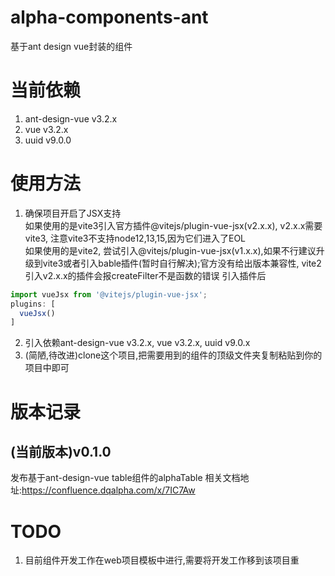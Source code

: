 # alpha-components-ant

基于ant design vue封装的组件

# 当前依赖
1. ant-design-vue v3.2.x
2. vue v3.2.x
3. uuid v9.0.0

# 使用方法
1. 确保项目开启了JSX支持   
如果使用的是vite3引入官方插件@vitejs/plugin-vue-jsx(v2.x.x), v2.x.x需要vite3, 注意vite3不支持node12,13,15,因为它们进入了EOL  
如果使用的是vite2, 尝试引入@vitejs/plugin-vue-jsx(v1.x.x),如果不行建议升级到vite3或者引入bable插件(暂时自行解决);官方没有给出版本兼容性, vite2引入v2.x.x的插件会报createFilter不是函数的错误
引入插件后  
````javascript  
import vueJsx from '@vitejs/plugin-vue-jsx';
plugins: [
  vueJsx()
]
````
2. 引入依赖ant-design-vue v3.2.x, vue v3.2.x, uuid v9.0.x
2. (简陋,待改进)clone这个项目,把需要用到的组件的顶级文件夹复制粘贴到你的项目中即可

# 版本记录
## (当前版本)v0.1.0
发布基于ant-design-vue table组件的alphaTable
相关文档地址:https://confluence.dqalpha.com/x/7IC7Aw

# TODO
1. 目前组件开发工作在web项目模板中进行,需要将开发工作移到该项目重
